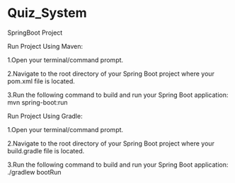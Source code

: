 # Quiz_System
SpringBoot Project

Run Project Using Maven:

1.Open your terminal/command prompt.

2.Navigate to the root directory of your Spring Boot project where your pom.xml file is located.

3.Run the following command to build and run your Spring Boot application:
mvn spring-boot:run

Run Project Using Gradle:

1.Open your terminal/command prompt.

2.Navigate to the root directory of your Spring Boot project where your build.gradle file is located.

3.Run the following command to build and run your Spring Boot application:
./gradlew bootRun
